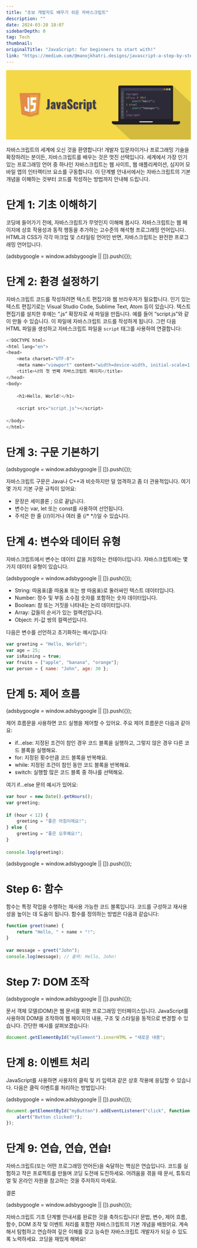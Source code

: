 ```yaml
---
title: "초보 개발자도 배우기 쉬운 자바스크립트"
description: ""
date: 2024-03-28 18:07
sidebarDepth: 0
tag: Tech
thumbnail: 
originalTitle: "JavaScript: for beginners to start with!"
link: "https://medium.com/@manojkhatri.designs/javascript-a-step-by-step-guide-for-beginners-21be24a5a4ef"
---
```



![JavaScript for beginners to start with](./img/JavaScriptforbeginnerstostartwith_0.png)

자바스크립트의 세계에 오신 것을 환영합니다! 개발자 입문자이거나 프로그래밍 기술을 확장하려는 분이든, 자바스크립트를 배우는 것은 멋진 선택입니다. 세계에서 가장 인기 있는 프로그래밍 언어 중 하나인 자바스크립트는 웹 사이트, 웹 애플리케이션, 심지어 모바일 앱의 인터랙티브 요소를 구동합니다. 이 단계별 안내서에서는 자바스크립트의 기본 개념을 이해하는 것부터 코드를 작성하는 방법까지 안내해 드립니다.

# 단계 1: 기초 이해하기

코딩에 들어가기 전에, 자바스크립트가 무엇인지 이해해 봅시다. 자바스크립트는 웹 페이지에 상호 작용성과 동적 행동을 추가하는 고수준의 해석형 프로그래밍 언어입니다. HTML과 CSS가 각각 마크업 및 스타일링 언어인 반면, 자바스크립트는 완전한 프로그래밍 언어입니다.

<!-- ui-log 수평형 -->
<ins class="adsbygoogle"
  style="display:block"
  data-ad-client="ca-pub-4877378276818686"
  data-ad-slot="9743150776"
  data-ad-format="auto"
  data-full-width-responsive="true"></ins>
<component is="script">
(adsbygoogle = window.adsbygoogle || []).push({});
</component>

# 단계 2: 환경 설정하기

자바스크립트 코드를 작성하려면 텍스트 편집기와 웹 브라우저가 필요합니다. 인기 있는 텍스트 편집기로는 Visual Studio Code, Sublime Text, Atom 등이 있습니다. 텍스트 편집기를 설치한 후에는 “.js” 확장자로 새 파일을 만듭니다. 예를 들어 “script.js”와 같이 만들 수 있습니다. 이 파일에 자바스크립트 코드를 작성하게 됩니다. 그런 다음 HTML 파일을 생성하고 자바스크립트 파일을 `script` 태그를 사용하여 연결합니다:

```js
<!DOCTYPE html>
<html lang="en">
<head>
    <meta charset="UTF-8">
    <meta name="viewport" content="width=device-width, initial-scale=1.0">
    <title>나의 첫 번째 자바스크립트 페이지</title>
</head>
<body>

    <h1>Hello, World!</h1>

    <script src="script.js"></script>

</body>
</html>
```

# 단계 3: 구문 기본하기

<!-- ui-log 수평형 -->
<ins class="adsbygoogle"
  style="display:block"
  data-ad-client="ca-pub-4877378276818686"
  data-ad-slot="9743150776"
  data-ad-format="auto"
  data-full-width-responsive="true"></ins>
<component is="script">
(adsbygoogle = window.adsbygoogle || []).push({});
</component>

자바스크립트 구문은 Java나 C++과 비슷하지만 덜 엄격하고 좀 더 관용적입니다. 여기 몇 가지 기본 구문 규칙이 있어요:

- 문장은 세미콜론 ; 으로 끝납니다.
- 변수는 var, let 또는 const를 사용하여 선언됩니다.
- 주석은 한 줄 (//)이거나 여러 줄 (/* */)일 수 있습니다.

# 단계 4: 변수와 데이터 유형

자바스크립트에서 변수는 데이터 값을 저장하는 컨테이너입니다. 자바스크립트에는 몇 가지 데이터 유형이 있습니다.

<!-- ui-log 수평형 -->
<ins class="adsbygoogle"
  style="display:block"
  data-ad-client="ca-pub-4877378276818686"
  data-ad-slot="9743150776"
  data-ad-format="auto"
  data-full-width-responsive="true"></ins>
<component is="script">
(adsbygoogle = window.adsbygoogle || []).push({});
</component>

- String: 따옴표(홑 따옴표 또는 쌍 따옴표)로 둘러싸인 텍스트 데이터입니다.
- Number: 정수 및 부동 소수점 숫자를 포함하는 숫자 데이터입니다.
- Boolean: 참 또는 거짓을 나타내는 논리 데이터입니다.
- Array: 값들의 순서가 있는 컬렉션입니다.
- Object: 키-값 쌍의 컬렉션입니다.

다음은 변수를 선언하고 초기화하는 예시입니다:

```js
var greeting = "Hello, World!";
var age = 25;
var isRaining = true;
var fruits = ["apple", "banana", "orange"];
var person = { name: "John", age: 30 };
```

# 단계 5: 제어 흐름

<!-- ui-log 수평형 -->
<ins class="adsbygoogle"
  style="display:block"
  data-ad-client="ca-pub-4877378276818686"
  data-ad-slot="9743150776"
  data-ad-format="auto"
  data-full-width-responsive="true"></ins>
<component is="script">
(adsbygoogle = window.adsbygoogle || []).push({});
</component>

제어 흐름문을 사용하면 코드 실행을 제어할 수 있어요. 주요 제어 흐름문은 다음과 같아요:

- if...else: 지정된 조건이 참인 경우 코드 블록을 실행하고, 그렇지 않은 경우 다른 코드 블록을 실행해요.
- for: 지정된 횟수만큼 코드 블록을 반복해요.
- while: 지정된 조건이 참인 동안 코드 블록을 반복해요.
- switch: 실행할 많은 코드 블록 중 하나를 선택해요.

여기 if...else 문의 예시가 있어요:

```js
var hour = new Date().getHours();
var greeting;

if (hour < 12) {
    greeting = "좋은 아침이에요!";
} else {
    greeting = "좋은 오후예요!";
}

console.log(greeting);
```

<!-- ui-log 수평형 -->
<ins class="adsbygoogle"
  style="display:block"
  data-ad-client="ca-pub-4877378276818686"
  data-ad-slot="9743150776"
  data-ad-format="auto"
  data-full-width-responsive="true"></ins>
<component is="script">
(adsbygoogle = window.adsbygoogle || []).push({});
</component>

# Step 6: 함수

함수는 특정 작업을 수행하는 재사용 가능한 코드 블록입니다. 코드를 구성하고 재사용성을 높이는 데 도움이 됩니다. 함수를 정의하는 방법은 다음과 같습니다:

```js
function greet(name) {
    return "Hello, " + name + "!";
}

var message = greet("John");
console.log(message); // 출력: Hello, John!
```

# Step 7: DOM 조작

<!-- ui-log 수평형 -->
<ins class="adsbygoogle"
  style="display:block"
  data-ad-client="ca-pub-4877378276818686"
  data-ad-slot="9743150776"
  data-ad-format="auto"
  data-full-width-responsive="true"></ins>
<component is="script">
(adsbygoogle = window.adsbygoogle || []).push({});
</component>

문서 객체 모델(DOM)은 웹 문서를 위한 프로그래밍 인터페이스입니다. JavaScript를 사용하여 DOM을 조작하여 웹 페이지의 내용, 구조 및 스타일을 동적으로 변경할 수 있습니다. 간단한 예시를 살펴보겠습니다:

```js
document.getElementById("myElement").innerHTML = "새로운 내용";
```

# 단계 8: 이벤트 처리

JavaScript를 사용하면 사용자의 클릭 및 키 입력과 같은 상호 작용에 응답할 수 있습니다. 다음은 클릭 이벤트를 처리하는 방법입니다:

<!-- ui-log 수평형 -->
<ins class="adsbygoogle"
  style="display:block"
  data-ad-client="ca-pub-4877378276818686"
  data-ad-slot="9743150776"
  data-ad-format="auto"
  data-full-width-responsive="true"></ins>
<component is="script">
(adsbygoogle = window.adsbygoogle || []).push({});
</component>

```js
document.getElementById("myButton").addEventListener("click", function() {
    alert("Button clicked!");
});
```

# 단계 9: 연습, 연습, 연습!

자바스크립트(또는 어떤 프로그래밍 언어든)을 숙달하는 핵심은 연습입니다. 코드를 실험하고 작은 프로젝트를 만들며 코딩 도전에 도전하세요. 어려움을 겪을 때 문서, 튜토리얼 및 온라인 자원을 참고하는 것을 주저하지 마세요.

결론

<!-- ui-log 수평형 -->
<ins class="adsbygoogle"
  style="display:block"
  data-ad-client="ca-pub-4877378276818686"
  data-ad-slot="9743150776"
  data-ad-format="auto"
  data-full-width-responsive="true"></ins>
<component is="script">
(adsbygoogle = window.adsbygoogle || []).push({});
</component>

자바스크립트 기초 단계별 안내서를 완료한 것을 축하드립니다! 문법, 변수, 제어 흐름, 함수, DOM 조작 및 이벤트 처리를 포함한 자바스크립트의 기본 개념을 배웠어요. 계속해서 탐험하고 연습하여 깊은 이해를 갖고 능숙한 자바스크립트 개발자가 되실 수 있도록 노력하세요. 코딩을 재밌게 해봐요!